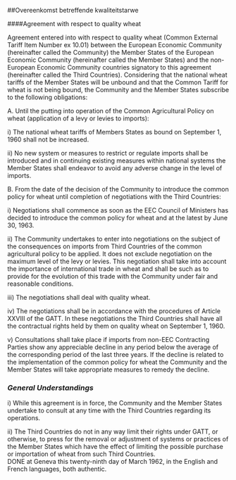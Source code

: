<meta http-equiv='Content-Type' content='text/html; charset=utf-8' />

##Overeenkomst betreffende kwaliteitstarwe

####Agreement with respect to quality wheat

Agreement entered into with respect to quality wheat (Common External Tariff Item Number ex 10.01) between the European Economic Community (hereinafter called the Community) the Member States of the European Economic Community (hereinafter called the Member States) and the non-European Economic Community countries signatory to this agreement (hereinafter called the Third Countries). Considering that the national wheat tariffs of the Member States will be unbound and that the Common Tariff for wheat is not being bound, the Community and the Member States subscribe to the following obligations: 

A. Until the putting into operation of the Common Agricultural Policy on wheat (application of a levy or levies to imports): 

i) The national wheat tariffs of Members States as bound on September 1, 1960 shall not be increased.  

ii) No new system or measures to restrict or regulate imports shall be introduced and in continuing existing measures within national systems the Member States shall endeavor to avoid any adverse change in the level of imports.    

B. From the date of the decision of the Community to introduce the common policy for wheat until completion of negotiations with the Third Countries: 

i) Negotiations shall commence as soon as the EEC Council of Ministers has decided to introduce the common policy for wheat and at the latest by June 30, 1963.  

ii) The Community undertakes to enter into negotiations on the subject of the consequences on imports from Third Countries of the common agricultural policy to be applied. It does not exclude negotiation on the maximum level of the levy or levies. This negotiation shall take into account the importance of international trade in wheat and shall be such as to provide for the evolution of this trade with the Community under fair and reasonable conditions.  

iii) The negotiations shall deal with quality wheat.  

iv) The negotiations shall be in accordance with the procedures of Article XXVIII of the GATT. In these negotiations the Third Countries shall have all the contractual rights held by them on quality wheat on September 1, 1960.  

v) Consultations shall take place if imports from non-EEC Contracting Parties show any appreciable decline in any period below the average of the corresponding period of the last three years. If the decline is related to the implementation of the common policy for wheat the Community and the Member States will take appropriate measures to remedy the decline.     
### *General Understandings* 

i) While this agreement is in force, the Community and the Member States undertake to consult at any time with the Third Countries regarding its operations.  

ii) The Third Countries do not in any way limit their rights under GATT, or otherwise, to press for the removal or adjustment of systems or practices of the Member States which have the effect of limiting the possible purchase or importation of wheat from such Third Countries.     
DONE at Geneva this twenty-ninth day of March 1962, in the English and French languages, both authentic.  

